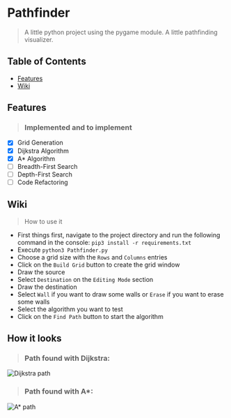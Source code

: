 # Pathfinder
> A little python project using the pygame module. A little pathfinding visualizer.

## Table of Contents
- [Features](#features)
- [Wiki](#wiki)

###

<a name="features"></a>
## Features 
> ### Implemented and to implement

- [x] Grid Generation
- [x] Dijkstra Algorithm
- [x] A* Algorithm
- [ ] Breadth-First Search 
- [ ] Depth-First Search
- [ ] Code Refactoring

<a name="wiki"></a>
## Wiki
> How to use it
- First things first, navigate to the project directory and run the following command in the console: `pip3 install -r requirements.txt`
- Execute `python3 Pathfinder.py`
- Choose a grid size with the `Rows` and `Columns` entries
- Click on the `Build Grid` button to create the grid window
- Draw the source
- Select `Destination` on the `Editing Mode` section
- Draw the destination
- Select `Wall` if you want to draw some walls or `Erase` if you want to erase some walls
- Select the algorithm you want to test
- Click on the `Find Path` button to start the algorithm
## How it looks
> ### Path found with Dijkstra:
![Dijkstra path](https://i.imgur.com/bOOCI75.png)
> ### Path found with A*:
![A* path](https://i.imgur.com/OPbSe8V.png)

